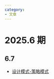 ```yaml
---
category: 
- 文章
---
```


# 2025.6 期

<!-- more -->

## 6.7

- [设计模式-策略模式](https://juejin.cn/post/7512365774448803875)
